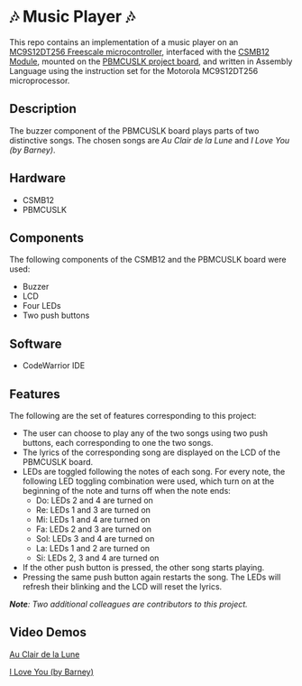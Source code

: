# 🎶 Music Player 🎶
This repo contains an implementation of a music player on an [MC9S12DT256 Freescale microcontroller](https://html.alldatasheet.com/html-pdf/126901/FREESCALE/MC9S12DT256/490/1/MC9S12DT256.html), interfaced with the [CSMB12 Module](https://www.axman.com/content/csmb12-module), mounted on the [PBMCUSLK project board](https://www.nxp.com/pages/mcu-project-board:PBMCUSLK), and written in Assembly Language using the instruction set for the Motorola MC9S12DT256 microprocessor.

## Description 
The buzzer component of the PBMCUSLK board plays parts of two distinctive songs. The chosen songs are *Au Clair de la Lune* and *I Love You (by Barney)*. 

## Hardware
- CSMB12 
- PBMCUSLK

## Components
The following components of the CSMB12 and the PBMCUSLK board were used:
- Buzzer
- LCD
- Four LEDs
- Two push buttons

## Software 
- CodeWarrior IDE


## Features
The following are the set of features corresponding to this project:
- The user can choose to play any of the two songs using two push buttons, each corresponding to one the two songs.
- The lyrics of the corresponding song are displayed on the LCD of the PBMCUSLK board. 
- LEDs are toggled following the notes of each song. For every note, the following LED toggling combination were used, which turn on at the beginning of the note and turns off when the note ends:
  - Do: LEDs 2 and 4 are turned on
  - Re: LEDs 1 and 3 are turned on
  - Mi: LEDs 1 and 4 are turned on
  - Fa: LEDs 2 and 3 are turned on
  - Sol: LEDs 3 and 4 are turned on
  - La: LEDs 1 and 2 are turned on
  - Si: LEDs 2, 3 and 4 are turned on
- If the other push button is pressed, the other song starts playing.
- Pressing the same push button again restarts the song. The LEDs will refresh their blinking and the LCD will reset the lyrics. 

 
***Note**: Two additional colleagues are contributors to this project.*

## Video Demos
[Au Clair de la Lune](https://user-images.githubusercontent.com/92987443/173164341-d5f707db-d3e3-4a12-8fcc-83835466c913.mp4)

[I Love You (by Barney)](https://user-images.githubusercontent.com/92987443/173164455-879d14c0-682d-441c-bd38-fb33f932983c.mp4)


